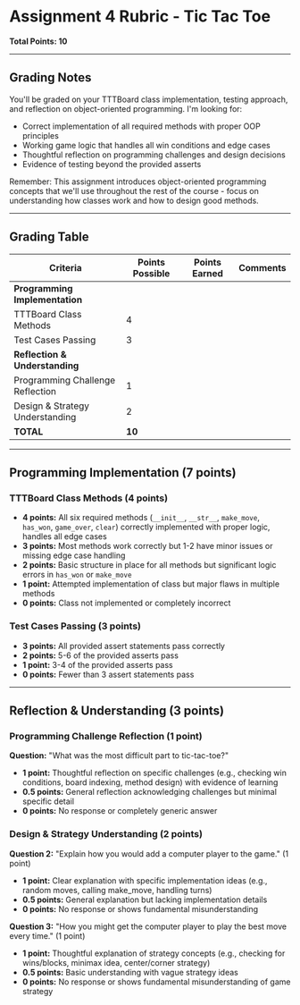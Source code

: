 # Assignment 4 Rubric - Tic Tac Toe

**Total Points: 10**

---

## Grading Notes

You'll be graded on your TTTBoard class implementation, testing approach, and reflection on object-oriented programming. I'm looking for:

* Correct implementation of all required methods with proper OOP principles
* Working game logic that handles all win conditions and edge cases
* Thoughtful reflection on programming challenges and design decisions
* Evidence of testing beyond the provided asserts

Remember: This assignment introduces object-oriented programming concepts that we'll use throughout the rest of the course - focus on understanding how classes work and how to design good methods.

---

## Grading Table

| Criteria | Points Possible | Points Earned | Comments |
|----------|----------------|---------------|----------|
| **Programming Implementation** | | | |
| TTTBoard Class Methods | 4 | | |
| Test Cases Passing | 3 | | |
| **Reflection & Understanding** | | | |
| Programming Challenge Reflection | 1 | | |
| Design & Strategy Understanding | 2 | | |
| **TOTAL** | **10** | | |

---

## Programming Implementation (7 points)

### TTTBoard Class Methods (4 points)

* **4 points:** All six required methods (`__init__`, `__str__`, `make_move`, `has_won`, `game_over`, `clear`) correctly implemented with proper logic, handles all edge cases
* **3 points:** Most methods work correctly but 1-2 have minor issues or missing edge case handling
* **2 points:** Basic structure in place for all methods but significant logic errors in `has_won` or `make_move`
* **1 point:** Attempted implementation of class but major flaws in multiple methods
* **0 points:** Class not implemented or completely incorrect

### Test Cases Passing (3 points)

* **3 points:** All provided assert statements pass correctly
* **2 points:** 5-6 of the provided asserts pass
* **1 point:** 3-4 of the provided asserts pass
* **0 points:** Fewer than 3 assert statements pass

---

## Reflection & Understanding (3 points)

### Programming Challenge Reflection (1 point)
**Question:** "What was the most difficult part to tic-tac-toe?"

* **1 point:** Thoughtful reflection on specific challenges (e.g., checking win conditions, board indexing, method design) with evidence of learning
* **0.5 points:** General reflection acknowledging challenges but minimal specific detail
* **0 points:** No response or completely generic answer

### Design & Strategy Understanding (2 points)

**Question 2:** "Explain how you would add a computer player to the game." (1 point)
* **1 point:** Clear explanation with specific implementation ideas (e.g., random moves, calling make_move, handling turns)
* **0.5 points:** General explanation but lacking implementation details
* **0 points:** No response or shows fundamental misunderstanding

**Question 3:** "How you might get the computer player to play the best move every time." (1 point)
* **1 point:** Thoughtful explanation of strategy concepts (e.g., checking for wins/blocks, minimax idea, center/corner strategy)
* **0.5 points:** Basic understanding with vague strategy ideas
* **0 points:** No response or shows fundamental misunderstanding of game strategy